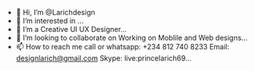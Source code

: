 - 👋 Hi, I’m @Larichdesign
- 👀 I’m interested in ...
- 🌱 I’m a Creative UI UX Designer...
- 💞️ I’m looking to collaborate on Working on Moblile and Web designs...
- 📫 How to reach me 
call or whatsapp: +234 812 740 8233
Email: designlarich@gmail.com
Skype: live:princelarich69...

<!---
Larichdesign/Larichdesign is a ✨ special ✨ repository because its `README.md` (this file) appears on your GitHub profile.
You can click the Preview link to take a look at your changes.
--->

